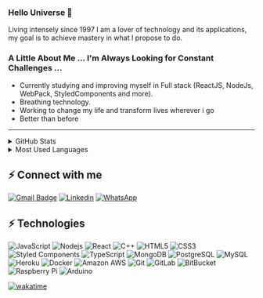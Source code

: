 ### Hello Universe 👋


Living intensely since 1997 
I am a lover of technology and its applications, my goal is to achieve mastery in what I propose to do.

### A Little About Me ... I'm Always Looking for Constant Challenges ... 
- Currently studying and improving myself in Full stack (ReactJS, NodeJs, WebPack, StyledComponents and more).<br>
- Breathing technology.<br>
- Working to change my life and transform lives wherever i go
- Better than before
----
<details>
  <summary>GitHub Stats</summary>
<a  href="https://github.com/polarisid">
  <img style="center"  height="180em"  src="https://github-readme-stats.vercel.app/api?username=polarisid&show_icons=true">
</a>
</details>
<details>
  <summary>Most Used Languages</summary>

<a  href="https://github.com/polarisid">
  <img  height="180em"  src="https://github-readme-stats.vercel.app/api/top-langs/?username=polarisid&layout=compact">
</a>
</details>

## ⚡ Connect with me
[![Gmail Badge](https://img.shields.io/badge/-danielcarvalhorst@gmail.com-c14438?style=flat-square&logo=Gmail&logoColor=white&link=mailto:danielcarvalhorst@gmail.com)](danielcarvalhorst@gmail.com)
[![Linkedin](https://img.shields.io/badge/-danielcarvalhoribeiro-blue?style=flat-square&logo=Linkedin&logoColor=white&link=https://www.linkedin.com/in/danielcarvalhoribeiro/)](https://www.linkedin.com/in/danielcarvalhoribeiro/)
[![WhatsApp](https://img.shields.io/badge/-55%2098%20987132829-25D366?style=flat-square&logo=whatsapp&logoColor=white)](https://api.whatsapp.com/send?phone=5598987132829&text=Hello%20from%20%20github)


## ⚡ Technologies

![JavaScript](https://img.shields.io/badge/-JavaScript-black?style=flat-square&logo=javascript)
![Nodejs](https://img.shields.io/badge/-Nodejs-black?style=flat-square&logo=Node.js)
![React](https://img.shields.io/badge/-React-black?style=flat-square&logo=react)
![C++](https://img.shields.io/badge/-C++-00599C?style=flat-square&logo=c)
![HTML5](https://img.shields.io/badge/-HTML5-E34F26?style=flat-square&logo=html5&logoColor=white)
![CSS3](https://img.shields.io/badge/-CSS3-1572B6?style=flat-square&logo=css3)
![Styled Components](https://img.shields.io/badge/styled--components-DB7093?style=flat-square&logo=styled-components&logoColor=white)
![TypeScript](https://img.shields.io/badge/-TypeScript-007ACC?style=flat-square&logo=typescript)
![MongoDB](https://img.shields.io/badge/-MongoDB-black?style=flat-square&logo=mongodb)
![PostgreSQL](https://img.shields.io/badge/-PostgreSQL-336791?style=flat-square&logo=postgresql)
![MySQL](https://img.shields.io/badge/-MySQL-black?style=flat-square&logo=mysql)
![Heroku](https://img.shields.io/badge/-Heroku-430098?style=flat-square&logo=heroku)
![Docker](https://img.shields.io/badge/-Docker-black?style=flat-square&logo=docker)
![Amazon AWS](https://img.shields.io/badge/Amazon%20AWS-232F3E?style=flat-square&logo=amazon-aws)
![Git](https://img.shields.io/badge/-Git-black?style=flat-square&logo=git)
![GitLab](https://img.shields.io/badge/-GitLab-FCA121?style=flat-square&logo=gitlab)
![BitBucket](https://img.shields.io/badge/-BitBucket-darkblue?style=flat-square&logo=bitbucket)
![Raspberry Pi](https://img.shields.io/badge/-Raspberry%20Pi-C51A4A?style=flat-square&logo=Raspberry-Pi&logoColor=white)
![Arduino](https://img.shields.io/badge/-Arduino-00979D?style=flat-square&logo=Arduino&logoColor=white)


<!-- ![Java](https://img.shields.io/badge/-java-E34A86?style=flat-square&logo=java)
![Bootstrap](https://img.shields.io/badge/-Bootstrap-563D7C?style=flat-square&logo=bootstrap)
![Google Cloud](https://img.shields.io/badge/Google%20Cloud-black?style=flat-square&logo=google-cloud)
![DigitalOcean](https://img.shields.io/badge/-Digital%20Ocean-darkblue?style=flat-square&logo=digitalocean)
![Microsoft Azure](https://img.shields.io/badge/Microsoft%20Azure-232F7E?style=flat-square&logo=microsoft-azure)
![Redis](https://img.shields.io/badge/-Redis-black?style=flat-square&logo=Redis)
![ElasticSearch](https://img.shields.io/badge/-ElasticSearch-005571?style=flat-square&logo=elasticsearch)
![GraphQL](https://img.shields.io/badge/-GraphQL-E10098?style=flat-square&logo=graphql)
![Apollo GraphQL](https://img.shields.io/badge/-Apollo%20GraphQL-311C87?style=flat-square&logo=apollo-graphql)
![Python](https://img.shields.io/badge/-Python-black?style=flat-square&logo=Python) 
![GitHub](https://img.shields.io/badge/-GitHub-181717?style=flat-square&logo=github)
-->
<!-- ![Visitor Badge](https://visitor-badge.laobi.icu/badge?page_id=polarisid) -->

[![wakatime](https://wakatime.com/badge/user/a9d56b74-8de5-409a-8823-893706115b81.svg)](https://wakatime.com/@a9d56b74-8de5-409a-8823-893706115b81)<br/>
